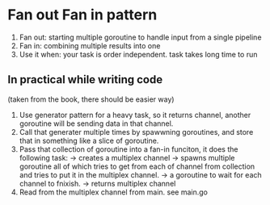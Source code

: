 # Fan out Fan in pattern
1. Fan out: starting multiple goroutine to handle input from a single pipeline
2. Fan in: combining multiple results into one
3. Use it when: your task is order independent. task takes long time to run

## In practical while writing code
(taken from the book, there should be easier way)
1. Use generator pattern for a heavy task, so it returns channel, another goroutine will be sending data in that channel.
2. Call that generater multiple times by spawwning goroutines, and store that in something like a slice of goroutine.
3. Pass that collection of goroutine into a fan-in funciton, it does the following task:
    -> creates a multiplex channel
    -> spawns multiple goroutine all of which tries to get from each of channel from collection and tries to put it in the multiplex channel.
    -> a goroutine to wait for each channel to fnixish.
    -> returns multiplex channel
4. Read from the multiplex channel from main.
see main.go